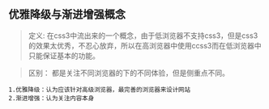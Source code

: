 

## 优雅降级与渐进增强概念
> 定义: 在css3中流出来的一个概念，由于低浏览器不支持css3，但是css3的效果太优秀，不忍心放弃，所以在高浏览器中使用ccss3而在低浏览器中只能保证基本的功能。

> 区别： 都是关注不同浏览器的下的不同体验，但是侧重点不同。

    1.优雅降级：认为应该针对高级浏览器，最完善的浏览器来设计网站
    2.渐进增强：认为关注内容本身